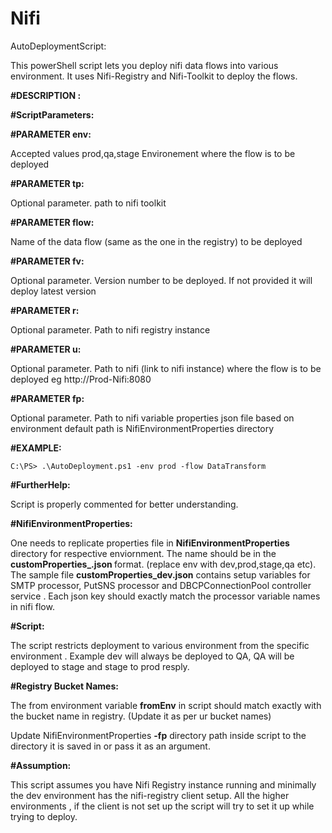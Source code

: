 # Nifi
AutoDeploymentScript:

This powerShell script lets you deploy nifi data flows into various environment. It uses Nifi-Registry and Nifi-Toolkit to deploy the flows.

    
<b>#DESCRIPTION :</b>
    
<b>#ScriptParameters: </b>

<b>#PARAMETER env:</b>

 Accepted values prod,qa,stage Environement where the flow is to be deployed

<b>#PARAMETER tp:</b>

Optional parameter. path to nifi toolkit 

<b>#PARAMETER flow:</b>

Name of the data flow (same as the one in the registry) to be deployed
   
<b>#PARAMETER fv:</b>

Optional parameter. Version number to be deployed. If not provided it will deploy latest version 

<b>#PARAMETER r:</b>

Optional parameter. Path to nifi registry instance
   
<b>#PARAMETER u:</b>

Optional parameter. Path to nifi (link to nifi instance) where the flow is to be deployed
eg http://Prod-Nifi:8080 
   
<b>#PARAMETER fp:</b>

Optional parameter. Path to nifi variable properties json file based on environment 
default path is NifiEnvironmentProperties directory 
  
<b>#EXAMPLE:</b>

    C:\PS> .\AutoDeployment.ps1 -env prod -flow DataTransform 

<b>#FurtherHelp:</b>

Script is properly commented for better understanding.

<b>#NifiEnvironmentProperties:</b>

One needs to replicate properties file in <b>NifiEnvironmentProperties</b> directory for respective enviornment. The name should be in the <b>customProperties_<env>.json </b> format. (replace env with dev,prod,stage,qa etc). The sample file <b>customProperties_dev.json</b> contains setup variables for SMTP processor, PutSNS processor and DBCPConnectionPool controller service . Each json key should exactly match the processor variable names in nifi flow. 
    
 <b>#Script:</b>
 
The script restricts deployment to various environment from the specific environment . Example dev will always be deployed to QA, QA will be deployed to stage and stage to prod resply.
 
<b>#Registry Bucket Names:</b>

The from environment variable <b>fromEnv</b> in script should match exactly with the bucket name in registry. (Update it as per ur bucket names)

Update NifiEnvironmentProperties <b>-fp</b> directory path inside script to the directory it is saved in or pass it as an argument.

<b>#Assumption:</b>

This script assumes you have Nifi Registry instance running and minimally the dev environment has the nifi-registry client setup. All the higher environments , if the client is not set up the script will try to set it up while trying to deploy.
    

